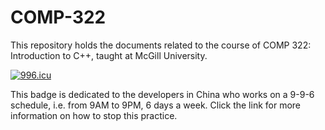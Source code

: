 # COMP-322
This repository holds the documents related to the course of COMP 322: Introduction to C++, taught at McGill University. 

<a href="https://996.icu"><img src="https://img.shields.io/badge/link-996.icu-red.svg" alt="996.icu" /></a>


This badge is dedicated to the developers in China who works on a 9-9-6 schedule, i.e. from 9AM to 9PM, 6 days a week. Click the link for more information on how to stop this practice. 
